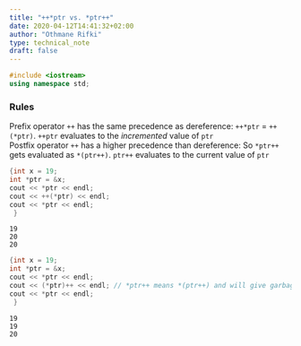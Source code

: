 ```yaml
---
title: "++*ptr vs. *ptr++"
date: 2020-04-12T14:41:32+02:00
author: "Othmane Rifki"
type: technical_note
draft: false
---
```


```c++
#include <iostream>
using namespace std;
```

### Rules
Prefix operator `++` has the same precedence as dereference: `++*ptr` = `++(*ptr)`. `++ptr` evaluates to the *incremented* value of `ptr`   
Postfix operator `++` has a higher precedence than dereference: So `*ptr++` gets evaluated as `*(ptr++)`. `ptr++` evaluates to the current value of `ptr`


```c++
{int x = 19;
int *ptr = &x;
cout << *ptr << endl;
cout << ++(*ptr) << endl;
cout << *ptr << endl;
 }
```

    19
    20
    20



```c++
{int x = 19;
int *ptr = &x;
cout << *ptr << endl;
cout << (*ptr)++ << endl; // *ptr++ means *(ptr++) and will give garbage
cout << *ptr << endl;
 }
```

    19
    19
    20

